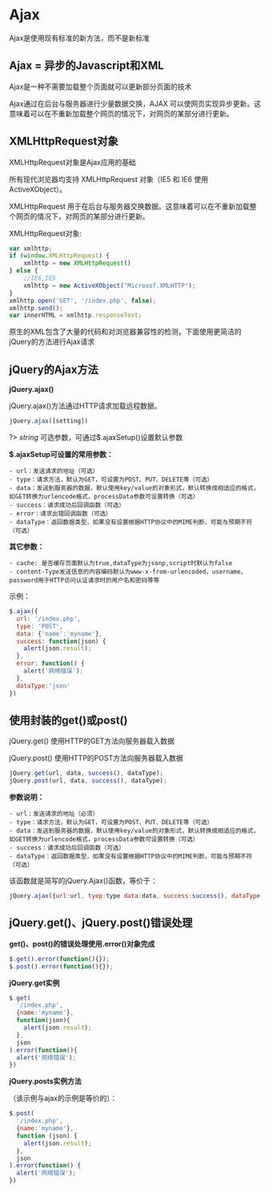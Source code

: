 # Ajax

Ajax是使用现有标准的新方法，而不是新标准

## Ajax = 异步的Javascript和XML
  
Ajax是一种不需要加载整个页面就可以更新部分页面的技术

Ajax通过在后台与服务器进行少量数据交换，AJAX 可以使网页实现异步更新。这意味着可以在不重新加载整个网页的情况下，对网页的某部分进行更新。

## XMLHttpRequest对象

XMLHttpRequest对象是Ajax应用的基础

所有现代浏览器均支持 XMLHttpRequest 对象（IE5 和 IE6 使用 ActiveXObject）。

XMLHttpRequest 用于在后台与服务器交换数据。这意味着可以在不重新加载整个网页的情况下，对网页的某部分进行更新。

XMLHttpRequest对象:

```javascript
var xmlhttp;
if (window.XMLHttpRequest) {
    xmlhttp = new XMLHttpRequest()
} else {
    //IE6,IE5
    xmlhttp = new ActiveXObject("Microsof.XMLHTTP");
}
xmlhttp.open('GET', '/index.php', false);
xmlhttp.send();
var innerHTML = xmlhttp.responseText;
```

原生的XML包含了大量的代码和对浏览器兼容性的检测，下面使用更简洁的jQuery的方法进行Ajax请求

## jQuery的Ajax方法

**jQuery.ajax()**

jQuery.ajax()方法通过HTTP请求加载远程数据。

```javascript
jQuery.ajax([setting])
```

?> _string_ 可选参数，可通过$.ajaxSetup()设置默认参数

**$.ajaxSetup可设置的常用参数：**
```
- url：发送请求的地址（可选）
- type：请求方法，默认为GET，可设置为POST、PUT、DELETE等（可选）
- data：发送到服务器的数据，默认使用key/value的对象形式，默认转换成相适应的格式，如GET转换为urlencode格式，processData参数可设置转换（可选）
- success：请求成功后回调函数（可选）
- error：请求出错回调函数（可选）
- dataType：返回数据类型，如果没有设置根据HTTP协议中的MIME判断，可能与预期不符（可选）
```

**其它参数：**
```
- cache: 是否缓存页面默认为true,dataType为jsonp,script时默认为false
- content-Type发送信息的内容编码默认为www-x-from-urlencoded，username、password用于HTTP访问认证请求时的用户名和密码等等
```

示例：

```javascript
$.ajax({
  url: '/index.php',
  type: 'POST',
  data: {'name':'myname'},
  success: function(json) {
    alert(json.result);
  },
  error: function() {
    alert('网络错误');
  },
  dataType:'json'
})
```

## 使用封装的get()或post()

jQuery.get() 使用HTTP的GET方法向服务器载入数据

jQuery.post() 使用HTTP的POST方法向服务器载入数据

```javascript
jQuery.get(url, data, success(), dataType);
jQuery.post(url, data, success(), dataType);
```

**参数说明：**

```
- url：发送请求的地址（必须）
- type：请求方法，默认为GET，可设置为POST、PUT、DELETE等（可选）
- data：发送到服务器的数据，默认使用key/value的对象形式，默认转换成相适应的格式，如GET转换为urlencode格式，processData参数可设置转换（可选）
- success：请求成功后回调函数（可选）
- dataType：返回数据类型，如果没有设置根据HTTP协议中的MIME判断，可能与预期不符（可选）
```

该函数就是简写的jQuery.Ajax()函数，等价于：

```javascript
jQuery.ajax({url:url, tyep:type data:data, success:success(), dataType:dataType})
```

## jQuery.get()、jQuery.post()错误处理

**get()、post()的错误处理使用.error()对象完成**

```javascript
$.get().error(function(){});
$.post().error(function(){});
```

**jQuery.get实例**

```javascript
$.get(
  '/index.php',
  {name:'myname'},
  function(json){
    alert(json.result);
  },
  json
).error(function(){
  alert('网络错误');
})
```

**jQuery.posts实例方法**

（该示例与ajax的示例是等价的）：

```javascript
$.post(
  '/index.php',
  {name:'myname'},
  function (json) {
    alert(json.result);
  },
  json
).error(function() {
  alert('网络错误');
})
```